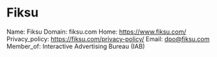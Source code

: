 
# Fiksu

Name: Fiksu
Domain: fiksu.com
Home: https://www.fiksu.com/
Privacy_policy: https://fiksu.com/privacy-policy/
Email: dpo@fiksu.com
Member_of: Interactive Advertising Bureau (IAB)
